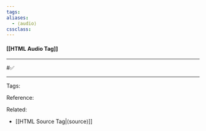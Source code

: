 ```yaml
---
tags: 
aliases: 
  - ⟨audio⟩
cssclass: 
---
```


#### [[HTML Audio Tag]]

---

#✅️

---
Tags: 

Reference:

Related:
- [[HTML Source Tag|⟨source⟩]]
